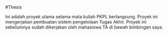 #Thesis

Ini adalah proyek utama selama mata kuliah PKPL berlangsung. Proyek ini mengerjakan pembuatan sistem pengelolaan Tugas Akhir. Proyek ini sebelumnya sudah dikerjakan oleh mahasiswa TA di bawah bimbingan saya.

